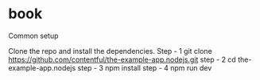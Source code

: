 # book

Common setup

Clone the repo and install the dependencies.
Step - 1  git clone https://github.com/contentful/the-example-app.nodejs.git
step - 2  cd the-example-app.nodejs
step - 3  npm install
step - 4  npm run dev
